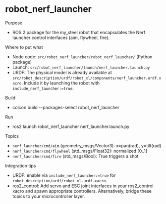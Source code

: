 robot_nerf_launcher
====================

Purpose
- ROS 2 package for the my_steel robot that encapsulates the Nerf launcher control interfaces (aim, flywheel, fire).

Where to put what
- Node code: `src/robot_nerf_launcher/robot_nerf_launcher/` (Python package)
- Launch: `src/robot_nerf_launcher/launch/nerf_launcher.launch.py`
- URDF: The physical model is already available at `src/robot_description/urdf/robot_xl/components/nerf_launcher.urdf.xacro`. Include it by launching the robot with `include_nerf_launcher:=true`.

Build
- colcon build --packages-select robot_nerf_launcher

Run
- ros2 launch robot_nerf_launcher nerf_launcher.launch.py

Topics
- `nerf_launcher/cmd/aim` (geometry_msgs/Vector3): x=pan(rad), y=tilt(rad)
- `nerf_launcher/cmd/flywheel` (std_msgs/Float32): normalized [0..1]
- `nerf_launcher/cmd/fire` (std_msgs/Bool): True triggers a shot

Integration tips
- URDF: enable via `include_nerf_launcher:=true` for `robot_description/urdf/robot_xl.urdf.xacro`.
- ros2_control: Add servo and ESC joint interfaces in your ros2_control xacro and spawn appropriate controllers. Alternatively, bridge these topics to your microcontroller layer.
